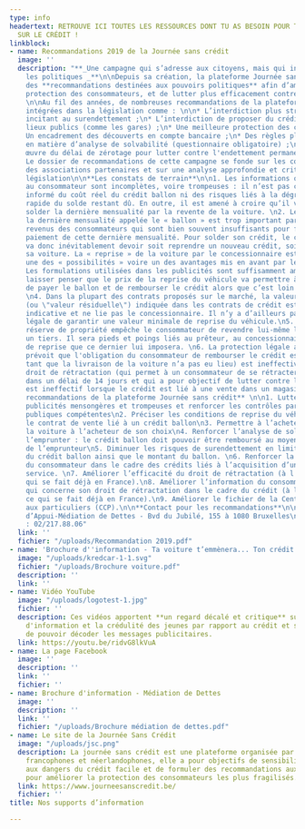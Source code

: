 ```yaml
---
type: info
headertext: RETROUVE ICI TOUTES LES RESSOURCES DONT TU AS BESOIN POUR TOUT SAVOIR
  SUR LE CRÉDIT !
linkblock:
- name: Recommandations 2019 de la Journée sans crédit
  image: ''
  description: "**_Une campagne qui s’adresse aux citoyens, mais qui interpelle aussi
    les politiques _**\n\nDepuis sa création, la plateforme Journée sans crédit formule
    des **recommandations destinées aux pouvoirs politiques** afin d’améliorer la
    protection des consommateurs, et de lutter plus efficacement contre le surendettement.
    \n\nAu fil des années, de nombreuses recommandations de la plateforme ont été
    intégrées dans la législation comme : \n\n* L’interdiction plus stricte des publicités
    incitant au surendettement ;\n* L’interdiction de proposer du crédit dans des
    lieux publics (comme les gares) ;\n* Une meilleure protection des cautions ;\n*
    Un encadrement des découverts en compte bancaire ;\n* Des règles plus strictes
    en matière d’analyse de solvabilité (questionnaire obligatoire) ;\n* La mise en
    œuvre du délai de zérotage pour lutter contre l'endettement permanent ;\n* …\n\n>
    Le dossier de recommandations de cette campagne se fonde sur les constats de terrain
    des associations partenaires et sur une analyse approfondie et critique de la
    législation\n\n**Les constats de terrain**\n\n1. Les informations qui sont données
    au consommateur sont incomplètes, voire trompeuses : il n’est pas correctement
    informé du coût réel du crédit ballon ni des risques liés à la dégressivité moins
    rapide du solde restant dû. En outre, il est amené à croire qu’il va pouvoir automatiquement
    solder la dernière mensualité par la revente de la voiture. \n2. Le montant de
    la dernière mensualité appelée le « ballon » est trop important par rapport aux
    revenus des consommateurs qui sont bien souvent insuffisants pour faire face au
    paiement de cette dernière mensualité. Pour solder son crédit, le consommateur
    va donc inévitablement devoir soit reprendre un nouveau crédit, soit revendre
    sa voiture. La « reprise » de la voiture par le concessionnaire est d’ailleurs
    une des « possibilités » voire un des avantages mis en avant par les publicités.\n3.
    Les formulations utilisées dans les publicités sont suffisamment ambiguës pour
    laisser penser que le prix de la reprise du véhicule va permettre à tous les coups
    de payer le ballon et de rembourser le crédit alors que c’est loin d’être le cas.
    \n4. Dans la plupart des contrats proposés sur le marché, la valeur de revente
    (ou \"valeur résiduelle\") indiquée dans les contrats de crédit est totalement
    indicative et ne lie pas le concessionnaire. Il n’y a d’ailleurs pas d’obligation
    légale de garantir une valeur minimale de reprise du véhicule.\n5. La clause de
    réserve de propriété empêche le consommateur de revendre lui-même la voiture à
    un tiers. Il sera pieds et poings liés au prêteur, au concessionnaire et aux conditions
    de reprise que ce dernier lui imposera. \n6. La protection légale actuelle (qui
    prévoit que l'obligation du consommateur de rembourser le crédit est suspendue
    tant que la livraison de la voiture n’a pas eu lieu) est ineffective. \n7. Le
    droit de rétractation (qui permet à un consommateur de se rétracter sans motif
    dans un délai de 14 jours et qui a pour objectif de lutter contre les achats compulsifs)
    est ineffectif lorsque le crédit est lié à une vente dans un magasin. \n\n**Les
    recommandations de la plateforme Journée sans crédit** \n\n1. Lutter contre les
    publicités mensongères et trompeuses et renforcer les contrôles par les autorités
    publiques compétentes\n2. Préciser les conditions de reprise du véhicule dans
    le contrat de vente lié à un crédit ballon\n3. Permettre à l’acheteur de revendre
    la voiture à l’acheteur de son choix\n4. Renforcer l’analyse de solvabilité de
    l’emprunter : le crédit ballon doit pouvoir être remboursé au moyen des revenus
    de l’emprunteur\n5. Diminuer les risques de surendettement en limitant la durée
    du crédit ballon ainsi que le montant du ballon. \n6. Renforcer la protection
    du consommateur dans le cadre des crédits liés à l’acquisition d’un bien ou d’un
    service. \n7. Améliorer l’efficacité du droit de rétractation (à l’instar de ce
    qui se fait déjà en France).\n8. Améliorer l’information du consommateur en ce
    qui concerne son droit de rétractation dans le cadre du crédit (à l’instar de
    ce qui se fait déjà en France).\n9. Améliorer le fichier de la Centrale des crédits
    aux particuliers (CCP).\n\n**Contact pour les recommandations**\n\nAnne Defossez\n\nCentre
    d’Appui-Médiation de Dettes - Bvd du Jubilé, 155 à 1080 Bruxelles\n\nMail : a.defossez@mediationdedettes.be\n\nTél
    : 02/217.88.06"
  link: ''
  fichier: "/uploads/Recommandation 2019.pdf"
- name: 'Brochure d''information - Ta voiture t’emmènera... Ton crédit te suivera '
  image: "/uploads/kredcar-1-1.svg"
  fichier: "/uploads/Brochure voiture.pdf"
  description: ''
  link: ''
- name: Vidéo YouTube
  image: "/uploads/logotest-1.jpg"
  fichier: ''
  description: Ces vidéos apportent **un regard décalé et critique** sur le manque
    d'information et la crédulité des jeunes par rapport au crédit et sur l'importance
    de pouvoir décoder les messages publicitaires.
  link: https://youtu.be/ridvG8lkVuA
- name: La page Facebook
  image: ''
  description: ''
  link: ''
  fichier: ''
- name: Brochure d'information - Médiation de Dettes
  image: ''
  description: ''
  link: ''
  fichier: "/uploads/Brochure médiation de dettes.pdf"
- name: Le site de la Journée Sans Crédit
  image: "/uploads/jsc.png"
  description: La journée sans crédit est une plateforme organisée par 31 associations
    francophones et néerlandophones, elle a pour objectifs de sensibiliser les consommateurs
    aux dangers du crédit facile et de formuler des recommandations aux pouvoirs publics
    pour améliorer la protection des consommateurs les plus fragilisés.
  link: https://www.journeesanscredit.be/
  fichier: ''
title: Nos supports d’information

---
```

